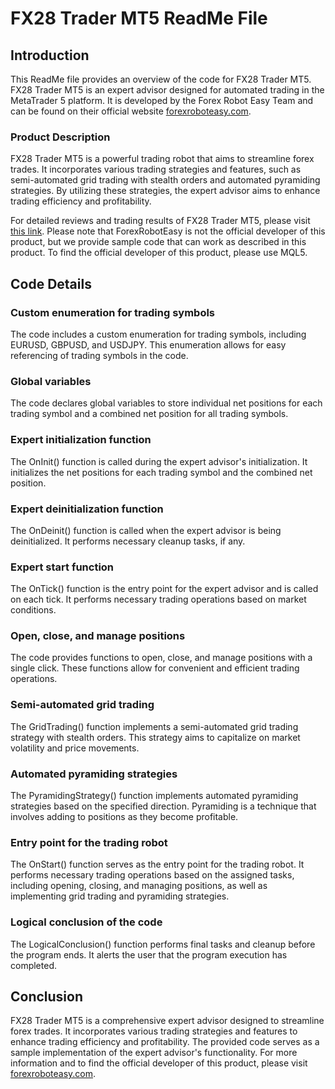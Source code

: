 # FX28 Trader MT5 ReadMe File

## Introduction
This ReadMe file provides an overview of the code for FX28 Trader MT5. FX28 Trader MT5 is an expert advisor designed for automated trading in the MetaTrader 5 platform. It is developed by the Forex Robot Easy Team and can be found on their official website [forexroboteasy.com](https://forexroboteasy.com).

### Product Description
FX28 Trader MT5 is a powerful trading robot that aims to streamline forex trades. It incorporates various trading strategies and features, such as semi-automated grid trading with stealth orders and automated pyramiding strategies. By utilizing these strategies, the expert advisor aims to enhance trading efficiency and profitability.

For detailed reviews and trading results of FX28 Trader MT5, please visit [this link](https://forexroboteasy.com/forex-robot-review/fx28-trader-mt5-review-streamline-your-forex-trades/). Please note that ForexRobotEasy is not the official developer of this product, but we provide sample code that can work as described in this product. To find the official developer of this product, please use MQL5.

## Code Details

### Custom enumeration for trading symbols
The code includes a custom enumeration for trading symbols, including EURUSD, GBPUSD, and USDJPY. This enumeration allows for easy referencing of trading symbols in the code.

### Global variables
The code declares global variables to store individual net positions for each trading symbol and a combined net position for all trading symbols.

### Expert initialization function
The OnInit() function is called during the expert advisor's initialization. It initializes the net positions for each trading symbol and the combined net position.

### Expert deinitialization function
The OnDeinit() function is called when the expert advisor is being deinitialized. It performs necessary cleanup tasks, if any.

### Expert start function
The OnTick() function is the entry point for the expert advisor and is called on each tick. It performs necessary trading operations based on market conditions.

### Open, close, and manage positions
The code provides functions to open, close, and manage positions with a single click. These functions allow for convenient and efficient trading operations.

### Semi-automated grid trading
The GridTrading() function implements a semi-automated grid trading strategy with stealth orders. This strategy aims to capitalize on market volatility and price movements.

### Automated pyramiding strategies
The PyramidingStrategy() function implements automated pyramiding strategies based on the specified direction. Pyramiding is a technique that involves adding to positions as they become profitable.

### Entry point for the trading robot
The OnStart() function serves as the entry point for the trading robot. It performs necessary trading operations based on the assigned tasks, including opening, closing, and managing positions, as well as implementing grid trading and pyramiding strategies.

### Logical conclusion of the code
The LogicalConclusion() function performs final tasks and cleanup before the program ends. It alerts the user that the program execution has completed.

## Conclusion
FX28 Trader MT5 is a comprehensive expert advisor designed to streamline forex trades. It incorporates various trading strategies and features to enhance trading efficiency and profitability. The provided code serves as a sample implementation of the expert advisor's functionality. For more information and to find the official developer of this product, please visit [forexroboteasy.com](https://forexroboteasy.com).
